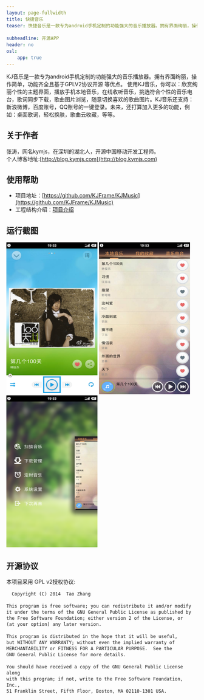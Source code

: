 ```yaml
---
layout: page-fullwidth
title: 快捷音乐
teaser: 快捷音乐是一款专为android手机定制的功能强大的音乐播放器。拥有界面绚丽，操作简单，功能齐全且基于GPLV2协议开源 等优点。 使用KJ音乐，你可以：欣赏绚丽个性的主题界面，播放手机本地音乐，在线收听音乐，挑选符合个性的音乐电台，歌词同步下载，歌曲图片浏览，随意切换喜欢的歌曲图片。KJ音乐还支持：新浪微博，百度账号，QQ账号的一键登录。未来，还打算加入更多的功能，例如：桌面歌词，轻松换肤，歌曲云收藏，等等。

subheadline: 开源APP
header: no
osl: 
    app: true
---
```


KJ音乐是一款专为android手机定制的功能强大的音乐播放器。拥有界面绚丽，操作简单，功能齐全且基于GPLV2协议开源 等优点。 使用KJ音乐，你可以：欣赏绚丽个性的主题界面，播放手机本地音乐，在线收听音乐，挑选符合个性的音乐电台，歌词同步下载，歌曲图片浏览，随意切换喜欢的歌曲图片。KJ音乐还支持：新浪微博，百度账号，QQ账号的一键登录。未来，还打算加入更多的功能，例如：桌面歌词，轻松换肤，歌曲云收藏，等等。<br>

## 关于作者
张涛，网名kymjs，在深圳的湖北人，开源中国移动开发工程师。<br>
个人博客地址:[http://blog.kymjs.com](http://blog.kymjs.com)

## 使用帮助
* 项目地址：[https://github.com/KJFrame/KJMusic](https://github.com/KJFrame/KJMusic)
* 工程结构介绍：[项目介绍](https://github.com/KJFrame/KJMusic#%E4%B8%80%E9%A1%B9%E7%9B%AE%E7%9A%84%E7%9B%AE%E5%BD%95%E7%BB%93%E6%9E%84)

## 运行截图
<img src="/image/kjmusic/1.png" width="240" height="400" herf="http://www.kymjs.com/"/>
<img src="/image/kjmusic/2.png" width="240" height="400" herf="http://www.kymjs.com/"/>
<img src="/image/kjmusic/3.png" width="240" height="400" herf="http://www.kymjs.com/"/>

## 开源协议
本项目采用 GPL v2授权协议:<br>

      Copyright (C) 2014  Tao Zhang

    This program is free software; you can redistribute it and/or modify
    it under the terms of the GNU General Public License as published by
    the Free Software Foundation; either version 2 of the License, or
    (at your option) any later version.

    This program is distributed in the hope that it will be useful,
    but WITHOUT ANY WARRANTY; without even the implied warranty of
    MERCHANTABILITY or FITNESS FOR A PARTICULAR PURPOSE.  See the
    GNU General Public License for more details.

    You should have received a copy of the GNU General Public License along
    with this program; if not, write to the Free Software Foundation, Inc.,
    51 Franklin Street, Fifth Floor, Boston, MA 02110-1301 USA.